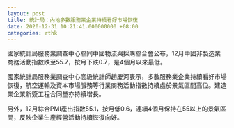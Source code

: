```yaml
---
layout: post
title: 統計局：內地多數服務業企業持續看好市場恢復
date: 2020-12-31 10:21:41.000000000 +08:00
categories: rthk
---
```


國家統計局服務業調查中心聯同中國物流與採購聯合會公布，12月中國非製造業商務活動指數跌至55.7，按月下跌0.7，是4個月以來最低。

國家統計局服務業調查中心高級統計師趙慶河表示，多數服務業企業持續看好市場恢復，航空運輸及資本市場服務等行業商務活動指數持續處於景氣區間高位。建造業企業新簽工程合同量亦持續增長。

另外，12月綜合PMI產出指數55.1，按月低0.6，連續4個月保持在55以上的景氣區間，反映企業生產經營活動持續恢復向好。
